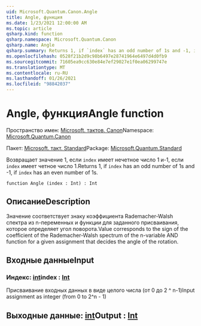 ```yaml
---
uid: Microsoft.Quantum.Canon.Angle
title: Angle, функция
ms.date: 1/23/2021 12:00:00 AM
ms.topic: article
qsharp.kind: function
qsharp.namespace: Microsoft.Quantum.Canon
qsharp.name: Angle
qsharp.summary: Returns 1, if `index` has an odd number of 1s and -1, if `index` has an even number of 1s.
ms.openlocfilehash: 0528f21b2d9c98b6497e28741964e6497d4d0fb9
ms.sourcegitcommit: 71605ea9cc630e84e7ef29027e1f0ea06299747e
ms.translationtype: MT
ms.contentlocale: ru-RU
ms.lasthandoff: 01/26/2021
ms.locfileid: "98842037"
---
```

# <a name="angle-function"></a><span data-ttu-id="5883b-102">Angle, функция</span><span class="sxs-lookup"><span data-stu-id="5883b-102">Angle function</span></span>

<span data-ttu-id="5883b-103">Пространство имен: [Microsoft. тактов. Canon](xref:Microsoft.Quantum.Canon)</span><span class="sxs-lookup"><span data-stu-id="5883b-103">Namespace: [Microsoft.Quantum.Canon](xref:Microsoft.Quantum.Canon)</span></span>

<span data-ttu-id="5883b-104">Пакет: [Microsoft. такт. Standard](https://nuget.org/packages/Microsoft.Quantum.Standard)</span><span class="sxs-lookup"><span data-stu-id="5883b-104">Package: [Microsoft.Quantum.Standard](https://nuget.org/packages/Microsoft.Quantum.Standard)</span></span>


<span data-ttu-id="5883b-105">Возвращает значение 1, если `index` имеет нечетное число 1 и-1, если `index` имеет четное число 1.</span><span class="sxs-lookup"><span data-stu-id="5883b-105">Returns 1, if `index` has an odd number of 1s and -1, if `index` has an even number of 1s.</span></span>

```qsharp
function Angle (index : Int) : Int
```


## <a name="description"></a><span data-ttu-id="5883b-106">Описание</span><span class="sxs-lookup"><span data-stu-id="5883b-106">Description</span></span>

<span data-ttu-id="5883b-107">Значение соответствует знаку коэффициента Rademacher-Walsh спектра из n-переменных и функции для заданного присваивания, которое определяет угол поворота.</span><span class="sxs-lookup"><span data-stu-id="5883b-107">Value corresponds to the sign of the coefficient of the Rademacher-Walsh spectrum of the n-variable AND function for a given assignment that decides the angle of the rotation.</span></span>

## <a name="input"></a><span data-ttu-id="5883b-108">Входные данные</span><span class="sxs-lookup"><span data-stu-id="5883b-108">Input</span></span>

### <a name="index--int"></a><span data-ttu-id="5883b-109">Индекс: [int](xref:microsoft.quantum.lang-ref.int)</span><span class="sxs-lookup"><span data-stu-id="5883b-109">index : [Int](xref:microsoft.quantum.lang-ref.int)</span></span>

<span data-ttu-id="5883b-110">Присваивание входных данных в виде целого числа (от 0 до 2 ^ n-1)</span><span class="sxs-lookup"><span data-stu-id="5883b-110">Input assignment as integer (from 0 to 2^n - 1)</span></span>



## <a name="output--int"></a><span data-ttu-id="5883b-111">Выходные данные: [int](xref:microsoft.quantum.lang-ref.int)</span><span class="sxs-lookup"><span data-stu-id="5883b-111">Output : [Int](xref:microsoft.quantum.lang-ref.int)</span></span>


